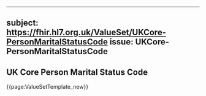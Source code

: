 
---
subject: https://fhir.hl7.org.uk/ValueSet/UKCore-PersonMaritalStatusCode
issue: UKCore-PersonMaritalStatusCode
---
## UK Core Person Marital Status Code

{{page:ValueSetTemplate_new}}
    
